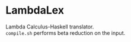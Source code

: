 LambdaLex
=========

Lambda Calculus-Haskell translator.  
`compile.sh` performs beta reduction on the input.
